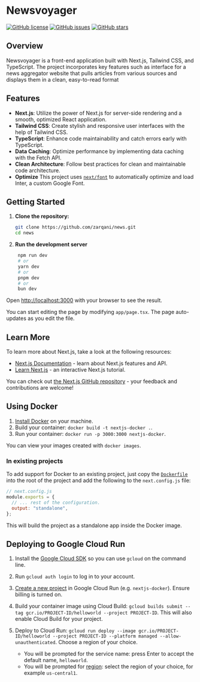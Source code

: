 # Newsvoyager

[![GitHub license](https://img.shields.io/github/license/zarqani/news)](https://github.com/zarqani/news/blob/main/LICENSE)
[![GitHub issues](https://img.shields.io/github/issues/zarqani/news)](https://github.com/zarqani/news/issues)
[![GitHub stars](https://img.shields.io/github/stars/zarqani/news)](https://github.com/zarqani/news/stargazers)

## Overview

Newsvoyager is a front-end application built with Next.js, Tailwind CSS, and TypeScript. The project incorporates key features such as interface for a news aggregator website that pulls articles from various sources and displays them in a clean, easy-to-read format

## Features

- **Next.js**: Utilize the power of Next.js for server-side rendering and a smooth, optimized React application.
- **Tailwind CSS**: Create stylish and responsive user interfaces with the help of Tailwind CSS.
- **TypeScript**: Enhance code maintainability and catch errors early with TypeScript.
- **Data Caching**: Optimize performance by implementing data caching with the Fetch API.
- **Clean Architecture**: Follow best practices for clean and maintainable code architecture.
- **Optimize** This project uses [`next/font`](https://nextjs.org/docs/basic-features/font-optimization) to automatically optimize and load Inter, a custom Google Font.

## Getting Started

1. **Clone the repository:**

   ```bash
   git clone https://github.com/zarqani/news.git
   cd news

   ```

2. **Run the development server**

   ```bash
    npm run dev
    # or
    yarn dev
    # or
    pnpm dev
    # or
    bun dev
   ```

Open [http://localhost:3000](http://localhost:3000) with your browser to see the result.

You can start editing the page by modifying `app/page.tsx`. The page auto-updates as you edit the file.

## Learn More

To learn more about Next.js, take a look at the following resources:

- [Next.js Documentation](https://nextjs.org/docs) - learn about Next.js features and API.
- [Learn Next.js](https://nextjs.org/learn) - an interactive Next.js tutorial.

You can check out [the Next.js GitHub repository](https://github.com/vercel/next.js/) - your feedback and contributions are welcome!

## Using Docker

1. [Install Docker](https://docs.docker.com/get-docker/) on your machine.
1. Build your container: `docker build -t nextjs-docker .`.
1. Run your container: `docker run -p 3000:3000 nextjs-docker`.

You can view your images created with `docker images`.

### In existing projects

To add support for Docker to an existing project, just copy the [`Dockerfile`](https://github.com/vercel/next.js/blob/canary/examples/with-docker/Dockerfile) into the root of the project and add the following to the `next.config.js` file:

```js
// next.config.js
module.exports = {
  // ... rest of the configuration.
  output: "standalone",
};
```

This will build the project as a standalone app inside the Docker image.

## Deploying to Google Cloud Run

1. Install the [Google Cloud SDK](https://cloud.google.com/sdk/docs/install) so you can use `gcloud` on the command line.
1. Run `gcloud auth login` to log in to your account.
1. [Create a new project](https://cloud.google.com/run/docs/quickstarts/build-and-deploy) in Google Cloud Run (e.g. `nextjs-docker`). Ensure billing is turned on.
1. Build your container image using Cloud Build: `gcloud builds submit --tag gcr.io/PROJECT-ID/helloworld --project PROJECT-ID`. This will also enable Cloud Build for your project.
1. Deploy to Cloud Run: `gcloud run deploy --image gcr.io/PROJECT-ID/helloworld --project PROJECT-ID --platform managed --allow-unauthenticated`. Choose a region of your choice.

   - You will be prompted for the service name: press Enter to accept the default name, `helloworld`.
   - You will be prompted for [region](https://cloud.google.com/run/docs/quickstarts/build-and-deploy#follow-cloud-run): select the region of your choice, for example `us-central1`.
